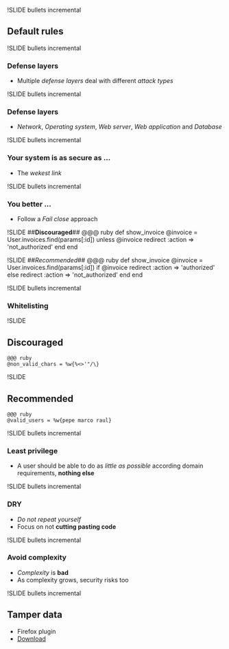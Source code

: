 !SLIDE bullets incremental
## Default rules  ##


!SLIDE bullets incremental
### Defense layers ###
* Multiple *defense layers* deal with different *attack types*


!SLIDE bullets incremental
### Defense layers ###
* *Network*, *Operating system*, *Web server*, *Web application* and *Database*


!SLIDE bullets incremental
### Your system is as **secure** as ... ###
* The *wekest link*


!SLIDE bullets incremental
### You **better** ... ###
* Follow a *Fail close* approach


!SLIDE
##**Discouraged**##
	@@@ ruby
	def show_invoice
	  @invoice = User.invoices.find(params[:id])
	  unless @invoice
	    redirect :action => 'not_authorized'
	  end
	end


!SLIDE
##*Recommended*##
	@@@ ruby
	def show_invoice
	  @invoice = User.invoices.find(params[:id])
	  if @invoice
	    redirect :action => 'authorized'
	  else 
	    redirect :action => 'not_authorized'
	  end
	end


!SLIDE bullets incremental
### Whitelisting ###


!SLIDE
## **Discouraged** ##
	@@@ ruby
	@non_valid_chars = %w{%<>'"/\}


!SLIDE
## **Recommended** ##
	@@@ ruby
	@valid_users = %w{pepe marco raul}


!SLIDE bullets incremental
### Least privilege ###
* A user should be able to do as *little as possible* according domain requirements, **nothing else**


!SLIDE bullets incremental
### DRY ###
* *Do not repeat yourself*
* Focus on not **cutting pasting code**


!SLIDE bullets incremental
### Avoid complexity ###
* *Complexity* is **bad**
* As complexity grows, security risks too

!SLIDE bullets incremental
## Tamper data ##
* Firefox plugin
* [Download](https://addons.mozilla.org/en-US/firefox/addon/966/)
